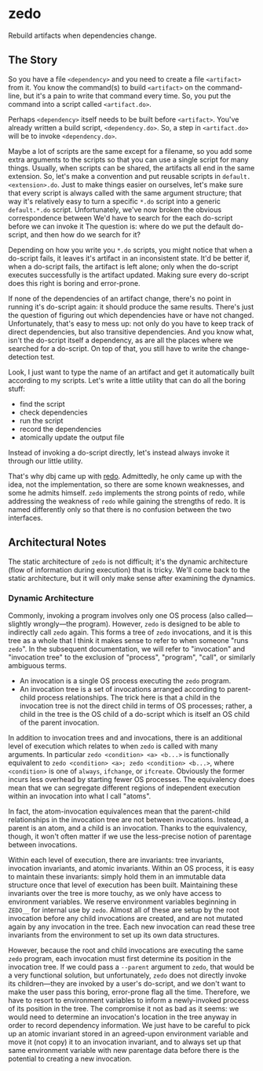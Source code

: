 # zedo

Rebuild artifacts when dependencies change.

## The Story

So you have a file `<dependency>` and you need to create a file `<artifact>` from it.
You know the command(s) to build `<artifact>` on the command-line, but it's a pain to write that command every time.
So, you put the command into a script called `<artifact.do>`.

Perhaps `<dependency>` itself needs to be built before `<artifact>`.
You've already written a build script, `<dependency.do>`.
So, a step in `<artifact.do>` will be to invoke `<dependency.do>`.

Maybe a lot of scripts are the same except for a filename, so you add some extra arguments to the scripts so that you can use a single script for many things.
Usually, when scripts can be shared, the artifacts all end in the same extension.
So, let's make a convention and put reusable scripts in `default.<extension>.do`.
Just to make things easier on ourselves, let's make sure that every script is always called with the same argument structure; that way it's relatively easy to turn a specific `*.do` script into a generic `default.*.do` script.
Unfortunately, we've now broken the obvious correspondence between 
We'd have to search for the each do-script before we can invoke it
The question is: where do we put the default do-script, and then how do we search for it?

Depending on how you write you `*.do` scripts, you might notice that when a do-script fails, it leaves it's artifact in an inconsistent state.
It'd be better if, when a do-script fails, the artifact is left alone; only when the do-script executes successfully is the artifact updated.
Making sure every do-script does this right is boring and error-prone.

If none of the dependencies of an artifact change, there's no point in running it's do-script again: it should produce the same results.
There's just the question of figuring out which dependencies have or have not changed.
Unfortunately, that's easy to mess up: not only do you have to keep track of direct dependencies, but also transitive dependencies.
And you know what, isn't the do-script itself a dependency, as are all the places where we searched for a do-script.
On top of that, you still have to write the change-detection test.

Look, I just want to type the name of an artifact and get it automatically built according to my scripts.
Let's write a little utility that can do all the boring stuff:

  * find the script
  * check dependencies
  * run the script
  * record the dependencies
  * atomically update the output file

Instead of invoking a do-script directly, let's instead always invoke it through our little utility.

That's why dbj came up with [redo](https://cr.yp.to/redo.html).
Admittedly, he only came up with the idea, not the implementation, so there are some known weaknesses, and some he admits himself.
`zedo` implements the strong points of redo, while addressing the weakness of `redo` while gaining the strengths of redo.
It is named differently only so that there is no confusion between the two interfaces.

## Architectural Notes

The static architecture of `zedo` is not difficult; it's the dynamic architecture (flow of information during execution) that is tricky.
We'll come back to the static architecture, but it will only make sense after examining the dynamics.

### Dynamic Architecture

Commonly, invoking a program involves only one OS process (also called—slightly wrongly—the program).
However, `zedo` is designed to be able to indirectly call `zedo` again.
This forms a tree of `zedo` invocations, and it is this tree as a whole that I think it makes sense to refer to when someone "runs `zedo`".
In the subsequent documentation, we will refer to "invocation" and "invocation tree" to the exclusion of "process", "program", "call", or similarly ambiguous terms.

  * An invocation is a single OS process executing the `zedo` program.
  * An invocation tree is a set of invocations arranged according to parent-child process relationships.
    The trick here is that a child in the invocation tree is not the direct child in terms of OS processes; rather, a child in the tree is the OS child of a do-script which is itself an OS child of the parent invocation.

In addition to invocation trees and and invocations, there is an additional level of execution which relates to when `zedo` is called with many arguments.
In particular `zedo <condition> <a> <b...>` is functionally equivalent to `zedo <condition> <a>; zedo <condition> <b...>`, where `<condition>` is one of `always`, `ifchange`, or `ifcreate`.
Obviously the former incurs less overhead by starting fewer OS processes.
The equivalency does mean that we can segregate different regions of independent execution within an invocation into what I call "atoms".

In fact, the atom-invocation equivalences mean that the parent-child relationships in the invocation tree are not between invocations.
Instead, a parent is an atom, and a child is an invocation.
Thanks to the equivalency, though, it won't often matter if we use the less-precise notion of parentage between invocations.



Within each level of execution, there are invariants: tree invariants, invocation invariants, and atomic invariants.
Within an OS process, it is easy to maintain these invariants: simply hold them in an immutable data structure once that level of execution has been built.
Maintaining these invariants over the tree is more touchy, as we only have access to environment variables.
We reserve environment variables beginning in `ZEDO__` for internal use by `zedo`.
Almost all of these are setup by the root invocation before any child invocations are created, and are not mutated again by any invocation in the tree.
Each new invocation can read these tree invariants from the environment to set up its own data structures.

However, because the root and child invocations are executing the same `zedo` program, each invocation must first determine its position in the invocation tree.
If we could pass a `--parent` argument to `zedo`, that would be a very functional solution, but unfortunately, `zedo` does not directly invoke its children—they are invoked by a user's do-script, and we don't want to make the user pass this boring, error-prone flag all the time.
Therefore, we have to resort to environment variables to inform a newly-invoked process of its position in the tree.
The compromise it not as bad as it seems: we would need to determine an invocation's location in the tree anyway in order to record dependency information.
We just have to be careful to pick up an atomic invariant stored in an agreed-upon environment variable and move it (not copy) it to an invocation invariant, and to always set up that same environment variable with new parentage data before there is the potential to creating a new invocation.

